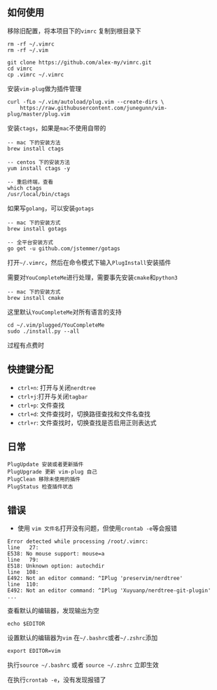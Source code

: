 ## 如何使用

移除旧配置，将本项目下的`vimrc` 复制到根目录下

```text
rm -rf ~/.vimrc
rm -rf ~/.vim

git clone https://github.com/alex-my/vimrc.git
cd vimrc
cp .vimrc ~/.vimrc
```

安装`vim-plug`做为插件管理

```text
curl -fLo ~/.vim/autoload/plug.vim --create-dirs \
    https://raw.githubusercontent.com/junegunn/vim-plug/master/plug.vim
```

安装`ctags`，如果是`mac`不使用自带的

```text
-- mac 下的安装方法
brew install ctags

-- centos 下的安装方法
yum install ctags -y

-- 重启终端，查看
which ctags
/usr/local/bin/ctags
```

如果写`golang`，可以安装`gotags`

```text
-- mac 下的安装方式
brew install gotags

-- 全平台安装方式
go get -u github.com/jstemmer/gotags

```

打开`~/.vimrc`，然后在命令模式下输入`PlugInstall`安装插件

需要对`YouCompleteMe`进行处理，需要事先安装`cmake`和`python3`

```text
-- mac 下的安装方式
brew install cmake
```

这里默认`YouCompleteMe`对所有语言的支持

```text
cd ~/.vim/plugged/YouCompleteMe
sudo ./install.py --all
```

过程有点费时

## 快捷键分配

- `ctrl+n`: 打开与关闭`nerdtree`
- `ctrl+j`:打开与关闭`tagbar`
- `ctrl+p`: 文件查找
- `ctrl+d`: 文件查找时，切换路径查找和文件名查找
- `ctrl+r`: 文件查找时，切换查找是否启用正则表达式

## 日常

```text
PlugUpdate 安装或者更新插件
PlugUpgrade 更新 vim-plug 自己
PlugClean 移除未使用的插件
PlugStatus 检查插件状态
```

## 错误

- 使用 `vim 文件名`打开没有问题，但使用`crontab -e`等会报错

```text
Error detected while processing /root/.vimrc:
line   27:
E538: No mouse support: mouse=a
line   79:
E518: Unknown option: autochdir
line  108:
E492: Not an editor command: ^IPlug 'preservim/nerdtree'
line  110:
E492: Not an editor command: ^IPlug 'Xuyuanp/nerdtree-git-plugin'
...
```

查看默认的编辑器，发现输出为空

```text
echo $EDITOR
```

设置默认的编辑器为`vim`
在`~/.bashrc`或者`~/.zshrc`添加

```text
export EDITOR=vim
```

执行`source ~/.bashrc` 或者 `source ~/.zshrc` 立即生效

在执行`crontab -e`，没有发现报错了

